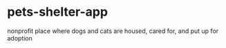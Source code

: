 # pets-shelter-app
nonprofit place where dogs and cats are housed, cared for, and put up for adoption
